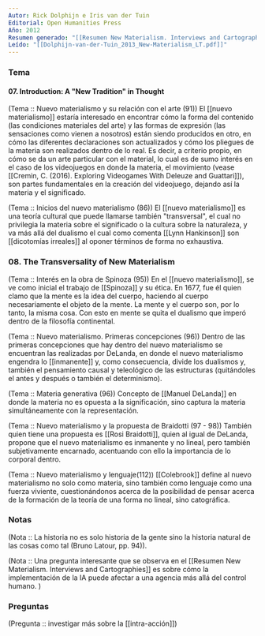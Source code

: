 ```yaml
---
Autor: Rick Dolphijn e Iris van der Tuin
Editorial: Open Humanities Press
Año: 2012
Resumen generado: "[[Resumen New Materialism. Interviews and Cartographies]]"
Leído: "[[Dolphijn-van-der-Tuin_2013_New-Materialism_LT.pdf]]"
---
```

### Tema

#### 07. Introduction: A "New Tradition" in Thought

(Tema :: Nuevo materialismo y su relación con el arte (91))
	El [[nuevo materialismo]] estaría interesado en encontrar cómo la forma del contenido (las condiciones materiales del arte) y las formas de expresión (las sensaciones como vienen a nosotros) están siendo producidos en otro, en cómo las diferentes declaraciones son actualizados y cómo los pliegues de la materia son realizados dentro de lo real.
	Es decir, a criterio propio, en cómo se da un arte particular con el material, lo cual es de sumo interés en el caso de los videojuegos en donde la materia, el movimiento (vease [[Cremin, C. (2016). Exploring Videogames With Deleuze and Guattari]]), son partes fundamentales en la creación del videojuego, dejando así la materia y el significado.

(Tema :: Inicios del nuevo materialismo (86))
	El [[nuevo materialismo]] es una teoría cultural que puede llamarse también "transversal", el cual no privilegia la materia sobre el significado o la cultura sobre la naturaleza, y va más allá del dualismo el cual como comenta [[Lynn Hankinson]] son [[dicotomías irreales]] al oponer términos de forma no exhaustiva. 

### 08. The Transversality of New Materialism

(Tema :: Interés en la obra de Spinoza (95))
	En el [[nuevo materialismo]], se ve como inicial el trabajo de [[Spinoza]] y su ética. En 1677, fue él quien clamo que la mente es la idea del cuerpo, haciendo al cuerpo necesariamente el objeto de la mente. La mente y el cuerpo son, por lo tanto, la misma cosa. 
	Con esto en mente se quita el dualismo que imperó dentro de la filosofía continental. 

(Tema :: Nuevo materialismo. Primeras concepciones (96))
	Dentro de las primeras concepciones que hay dentro del nuevo materialismo se encuentran las realizadas por DeLanda, en donde el nuevo materialismo engendra lo [[inmanente]] y, como consecuencia, divide los dualismos y, también el pensamiento causal y teleológico de las estructuras (quitándoles el antes y después o también el determinismo). 

(Tema :: Materia generativa (96))
	Concepto de [[Manuel DeLanda]] en donde la materia no es opuesta a la significación, sino captura la materia simultáneamente con la representación. 

(Tema :: Nuevo materialismo y la propuesta de Braidotti (97 - 98))
	También quien tiene una propuesta es [[Rosi Braidotti]], quien al igual de DeLanda, propone que el nuevo materialismo es inmanente y no lineal, pero también subjetivamente encarnado, acentuando con ello la importancia de lo corporal dentro. 

(Tema :: Nuevo materialismo y lenguaje(112))
	[[Colebrook]] define al nuevo materialismo no solo como materia, sino también como lenguaje como una fuerza viviente, cuestionándonos acerca de la posibilidad de pensar acerca de la formación de la teoría de una forma no lineal, sino catográfica.

### Notas

(Nota :: La historia no es solo historia de la gente sino la historia natural de las cosas como tal (Bruno Latour, pp. 94)).

(Nota :: Una pregunta interesante que se observa en el [[Resumen New Materialism. Interviews and Cartographies]] es sobre cómo la implementación de la IA puede afectar a una agencia más allá del control humano. )




### Preguntas
(Pregunta :: investigar más sobre la [[intra-acción]])

